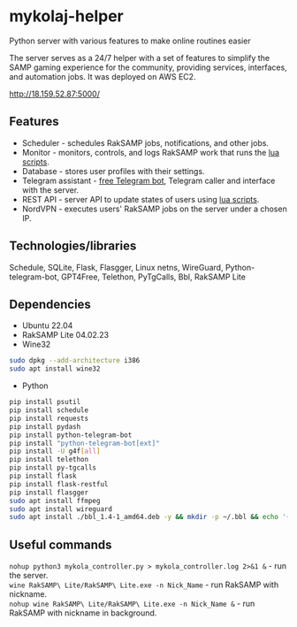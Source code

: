 # mykolaj-helper
Python server with various features to make online routines easier

The server serves as a 24/7 helper with a set of features to simplify the SAMP gaming experience for the community, providing services, interfaces, and automation jobs. It was deployed on AWS EC2.

http://18.159.52.87:5000/

## Features
- Scheduler - schedules RakSAMP jobs, notifications, and other jobs.
- Monitor - monitors, controls, and logs RakSAMP work that runs the [lua scripts](https://github.com/44sides/lua-collection-samp/tree/main/RakSAMP).
- Database - stores user profiles with their settings.
- Telegram assistant - [free Telegram bot](https://github.com/44sides/free-group-telegram-bot), Telegram caller and interface with the server.
- REST API - server API to update states of users using [lua scripts](https://github.com/44sides/lua-collection-samp/blob/main/SAMP/moonloader/lavka_notification.lua).
- NordVPN - executes users' RakSAMP jobs on the server under a chosen IP.

## Technologies/libraries 
Schedule, SQLite, Flask, Flasgger, Linux netns, WireGuard, Python-telegram-bot, GPT4Free, Telethon, PyTgCalls, Bbl, RakSAMP Lite

## Dependencies
- Ubuntu 22.04
- RakSAMP Lite 04.02.23
- Wine32
```bash
sudo dpkg --add-architecture i386
sudo apt install wine32
```
- Python
```bash
pip install psutil
pip install schedule
pip install requests
pip install pydash
pip install python-telegram-bot
pip install "python-telegram-bot[ext]"
pip install -U g4f[all]
pip install telethon
pip install py-tgcalls
pip install flask
pip install flask-restful
pip install flasgger
sudo apt install ffmpeg
sudo apt install wireguard
sudo apt install ./bbl_1.4-1_amd64.deb -y && mkdir -p ~/.bbl && echo '{ "translation": "ubio", "randomlyShow": "verse" }' > ~/.bbl/config.json
```

## Useful commands
`nohup python3 mykola_controller.py > mykola_controller.log 2>&1 &` - run the server. <br />
`wine RakSAMP\ Lite/RakSAMP\ Lite.exe -n Nick_Name` - run RakSAMP with nickname. <br />
`nohup wine RakSAMP\ Lite/RakSAMP\ Lite.exe -n Nick_Name &` - run RakSAMP with nickname in background. <br />
